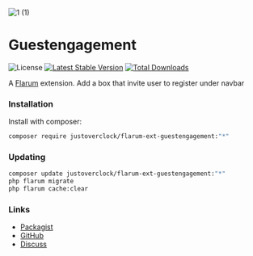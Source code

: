 ![1 (1)](https://user-images.githubusercontent.com/79002016/115963250-d8cf5380-a51e-11eb-9da3-98005a081b4d.png)


# Guestengagement

![License](https://img.shields.io/badge/license-MIT-blue.svg) [![Latest Stable Version](https://img.shields.io/packagist/v/justoverclock/flarum-ext-guestengagement.svg)](https://packagist.org/packages/justoverclock/flarum-ext-guestengagement) [![Total Downloads](https://img.shields.io/packagist/dt/justoverclock/flarum-ext-guestengagement.svg)](https://packagist.org/packages/justoverclock/flarum-ext-guestengagement)

A [Flarum](http://flarum.org) extension. Add a box that invite user to register under navbar

### Installation

Install with composer:

```sh
composer require justoverclock/flarum-ext-guestengagement:"*"
```

### Updating

```sh
composer update justoverclock/flarum-ext-guestengagement:"*"
php flarum migrate
php flarum cache:clear
```

### Links

- [Packagist](https://packagist.org/packages/justoverclock/flarum-ext-guestengagement)
- [GitHub](https://github.com/justoverclock/flarum-ext-guestengagement)
- [Discuss](https://discuss.flarum.org/d/PUT_DISCUSS_SLUG_HERE)
